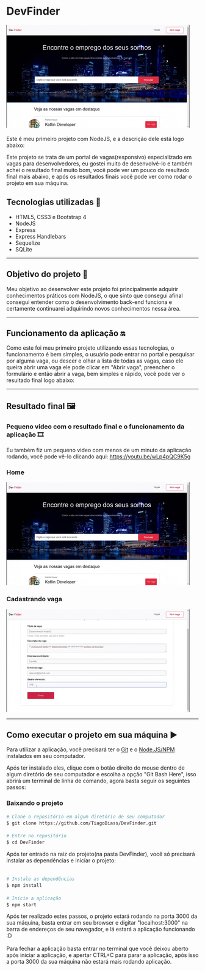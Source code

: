 # DevFinder
![](DevFinder-GIF-1.gif)<br><br>
Este é meu primeiro projeto com NodeJS, e a descrição dele está logo abaixo:

Este projeto se trata de um portal de vagas(responsivo) especializado em vagas para desenvolvedores, eu gostei muito de desenvolvê-lo e também achei o resultado final muito bom, você pode ver um pouco do resultado final mais abaixo, e após os resultados finais você pode ver como rodar o projeto em sua máquina.

## Tecnologias utilizadas :rocket:

- HTML5, CSS3 e Bootstrap 4
- NodeJS
- Express
- Express Handlebars
- Sequelize
- SQLite

<hr>

## Objetivo do projeto :dart:

Meu objetivo ao desenvolver este projeto foi principalmente adquirir conhecimentos práticos com NodeJS, o que sinto que consegui afinal consegui entender como o desenvolvimento back-end funciona e certamente continuarei adquirindo novos conhecimentos nessa área.

<hr>

## Funcionamento da aplicação :on:

Como este foi meu primeiro projeto utilizando essas tecnologias, o funcionamento é bem simples, o usuário pode entrar no portal e pesquisar por alguma vaga, ou descer e olhar a lista de todas as vagas, caso ele queira abrir uma vaga ele pode clicar em "Abrir vaga", preencher o formulário e então abrir a vaga, bem simples e rápido, você pode ver o resultado final logo abaixo:

<hr>

## Resultado final :framed_picture:
   ### Pequeno video com o resultado final e o funcionamento da aplicação :film_strip:
   Eu também fiz um pequeno video com menos de um minuto da aplicação rodando, você pode vê-lo clicando aqui: https://youtu.be/wLp4pQC9K5g
   
   ### Home
   ![](DevFinder-GIF-1.gif)
   
   ### Cadastrando vaga
   ![](DevFinder-GIF-2.gif)
 
<hr>

## Como executar o projeto em sua máquina :arrow_forward:

Para utilizar a aplicação, você precisará ter o [Git](https://git-scm.com) e o [Node.JS/NPM](https://nodejs.org/pt-br/) instalados em seu computador.

Após ter instalado eles, clique com o botão direito do mouse dentro de algum diretório de seu computador e escolha a opção "Git Bash Here", isso abrirá um terminal de linha de comando, agora basta seguir os seguintes passos:

### Baixando o projeto
```bash
# Clone o repositório em algum diretório de seu computador
$ git clone https://github.com/TiagoDiass/DevFinder.git

# Entre no repositório
$ cd DevFinder
```

Após ter entrado na raiz do projeto(na pasta DevFinder), você só precisará instalar as dependências e iniciar o projeto:

```bash

# Instale as dependências
$ npm install

# Inicie a aplicação
$ npm start
```

Após ter realizado estes passos, o projeto estará rodando na porta 3000 da sua máquina, basta entrar em seu browser e digitar "localhost:3000" na barra de endereços de seu navegador, e lá estará a aplicação funcionando :D<br><br>
Para fechar a aplicação basta entrar no terminal que você deixou aberto após iniciar a aplicação, e apertar CTRL+C para parar a aplicação, após isso a porta 3000 da sua máquina não estará mais rodando aplicação.
